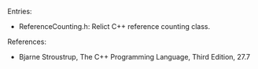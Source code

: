 Entries:
* ReferenceCounting.h: Relict C++ reference counting class.

References:
* Bjarne Stroustrup, The C++ Programming Language, Third Edition, 27.7
